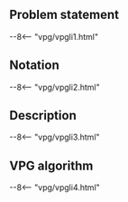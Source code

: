 ## Problem statement
--8<-- "vpg/vpgli1.html"

## Notation
--8<-- "vpg/vpgli2.html"

## Description
--8<-- "vpg/vpgli3.html"

## VPG algorithm
--8<-- "vpg/vpgli4.html"

